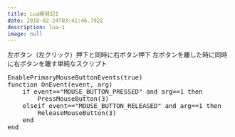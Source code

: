 ```yaml
---
title: Lua開発記1
date: 2018-02-24T03:41:46.792Z
description: lua-1
image: null
---
```

左ボタン（左クリック）押下と同時に右ボタン押下
左ボタンを離した時に同時に右ボタンを離す単純なスクリプト
<pre>EnablePrimaryMouseButtonEvents(true)
function OnEvent(event, arg)
	if event=="MOUSE_BUTTON_PRESSED" and arg==1 then
		PressMouseButton(3)
	elseif event=="MOUSE_BUTTON_RELEASED" and arg==1 then
		ReleaseMouseButton(3)
	end
end
</pre>

